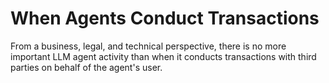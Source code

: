 # When Agents Conduct Transactions

From a business, legal, and technical perspective, there is no more important LLM agent activity than when it conducts transactions with third parties on behalf of the agent's user.  

